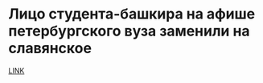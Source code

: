 # Лицо студента-башкира на афише петербургского вуза заменили на славянское



[LINK](https://varlamov.ru/1970983.html)